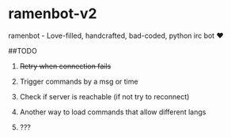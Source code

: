 # ramenbot-v2
ramenbot - Love-filled, handcrafted, bad-coded, python irc bot ❤

##TODO
1. ~~Retry when connection fails~~

2. Trigger commands by a msg or time

3. Check if server is reachable (if not try to reconnect)

4. Another way to load commands that allow different langs

5. ???
